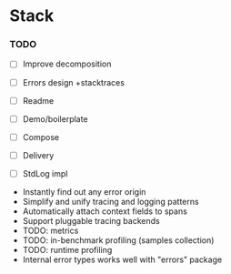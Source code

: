 # Stack

### TODO
 - [ ] Improve decomposition
 - [ ] Errors design +stacktraces
 - [ ] Readme
 - [ ] Demo/boilerplate
 - [ ] Compose
 - [ ] Delivery
 - [ ] StdLog impl



* Instantly find out any error origin
* Simplify and unify tracing and logging patterns
* Automatically attach context fields to spans
* Support pluggable tracing backends
* TODO: metrics
* TODO: in-benchmark profiling (samples collection)
* TODO: runtime profiling
* Internal error types works well with "errors" package
